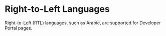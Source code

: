 ﻿---
sidebar_position: 2
---

# Right-to-Left Languages

<head>
  <meta name="guidename" content="API Management"/>
  <meta name="context" content="GUID-62563d1a-5dc2-4727-b17f-a2d1b58b9f3f"/>
</head>

Right-to-Left (RTL) languages, such as Arabic, are supported for Developer Portal pages. 
